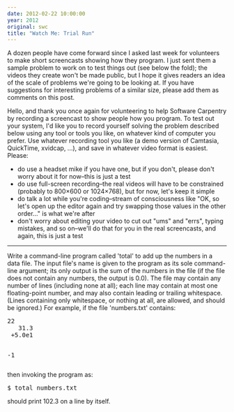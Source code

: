 ```yaml
---
date: 2012-02-22 10:00:00
year: 2012
original: swc
title: "Watch Me: Trial Run"
---
```

<p>A dozen people have come forward since I asked last week for volunteers to make short screencasts showing how they program. I just sent them a sample problem to work on to test things out (see below the fold); the videos they create won't be made public, but I hope it gives readers an idea of the scale of problems we're going to be looking at. If you have suggestions for interesting problems of a similar size, please add them as comments on this post.</p>
<p>Hello, and thank you once again for volunteering to help Software Carpentry by recording a screencast to show people how you program. To test out your system, I'd like you to record yourself solving the problem described below using any tool or tools you like, on whatever kind of computer you prefer. Use whatever recording tool you like (a demo version of Camtasia, QuickTime, xvidcap, ...), and save in whatever video format is easiest. Please:</p>
<ul>
<li>do use a headset mike if you have one, but if you don't, please don't worry about it for now–this is just a test</li>
<li>do use full-screen recording–the real videos will have to be constrained (probably to 800×600 or 1024×768), but for now, let's keep it simple</li>
<li>do talk a lot while you're coding–stream of consciousness like "OK, so let's open up the editor again and try swapping those values in the other order..." is what we're after</li>
<li>don't worry about editing your video to cut out "ums" and "errs", typing mistakes, and so on–we'll do that for you in the real screencasts, and again, this is just a test</li>
</ul>
<hr />
<p>Write a command-line program called 'total' to add up the numbers in a data file. The input file's name is given to the program as its sole command-line argument; its only output is the sum of the numbers in the file (if the file does not contain any numbers, the output is 0.0). The file may contain any number of lines (including none at all); each line may contain at most one floating-point number, and may also contain leading or trailing whitespace. (Lines containing only whitespace, or nothing at all, are allowed, and should be ignored.) For example, if the file 'numbers.txt' contains:</p>
<pre>22
   31.3
 +5.0e1

-1</pre>
<p>then invoking the program as:</p>
<pre>$ total numbers.txt</pre>
<p>should print 102.3 on a line by itself.</p>
